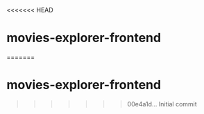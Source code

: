 <<<<<<< HEAD
# movies-explorer-frontend
=======
# movies-explorer-frontend
>>>>>>> 00e4a1d... Initial commit
